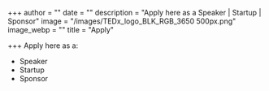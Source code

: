 +++
author = ""
date = ""
description = "Apply here as a Speaker | Startup | Sponsor"
image = "/images/TEDx_logo_BLK_RGB_3650 500px.png"
image_webp = ""
title = "Apply"

+++
Apply here as a:

* Speaker
* Startup
* Sponsor